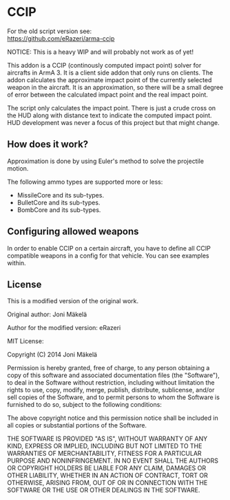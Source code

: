 CCIP
=========

For the old script version see:  
https://github.com/eRazeri/arma-ccip  

NOTICE:
This is a heavy WIP and will probably not work as of yet!

This addon is a CCIP (continously computed impact point) solver for aircrafts in ArmA 3. It is a client side addon that only runs on clients. The addon calculates the approximate impact point of the currently selected weapon in the aircraft. It is an approximation, so there will be a small degree of error between the calculated impact point and the real impact point.

The script only calculates the impact point. There is just a crude cross on the HUD along with distance text to indicate the computed impact point. HUD development was never a focus of this project but that might change.

How does it work?
--
Approximation is done by using Euler's method to solve the projectile  motion.

The following ammo types are supported more or less:

  - MissileCore and its sub-types.
  - BulletCore and its sub-types.
  - BombCore and its sub-types.

Configuring allowed weapons
--
In order to enable CCIP on a certain aircraft, you have to define all CCIP compatible weapons in a config for that vehicle. You can see examples within.


License 
--
This is a modified version of the original work.

Original author:
Joni Mäkelä

Author for the modified version:
eRazeri

MIT License:

Copyright (C) 2014 Joni Mäkelä

Permission is hereby granted, free of charge, to any person obtaining a copy of this software and associated documentation files (the "Software"), to deal in the Software without restriction, including without limitation the rights to use, copy, modify, merge, publish, distribute, sublicense, and/or sell copies of the Software, and to permit persons to whom the Software is furnished to do so, subject to the following conditions:

The above copyright notice and this permission notice shall be included in all copies or substantial portions of the Software.

THE SOFTWARE IS PROVIDED "AS IS", WITHOUT WARRANTY OF ANY KIND, EXPRESS OR IMPLIED, INCLUDING BUT NOT LIMITED TO THE WARRANTIES OF MERCHANTABILITY, FITNESS FOR A PARTICULAR PURPOSE AND NONINFRINGEMENT. IN NO EVENT SHALL THE AUTHORS OR COPYRIGHT HOLDERS BE LIABLE FOR ANY CLAIM, DAMAGES OR OTHER LIABILITY, WHETHER IN AN ACTION OF CONTRACT, TORT OR OTHERWISE, ARISING FROM, OUT OF OR IN CONNECTION WITH THE SOFTWARE OR THE USE OR OTHER DEALINGS IN THE SOFTWARE.
